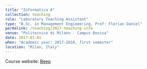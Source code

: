 ```yaml
---
title: "Informatica A"
collection: teaching
role: "Laboratory Teaching Assistant"
type: "B.Sc. in Management Engineering, Prof: Florian Daniel"
permalink: /teaching/2017-teaching-info
venue: "Politecnico di Milano - Campus Bovisa"
date: 2017-01-01
when: "Academic year: 2017-2018, first semester"
location: "Milan, Italy"
---
```


Course website: [Beep](https://beep.metid.polimi.it/) 
